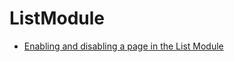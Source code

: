 # ListModule

* [Enabling and disabling a page in the List Module](/10GettingStarted/20BasicConfiguration/10BackendBasics/EnablingAndDisablingAPageInTheListModule.md)
